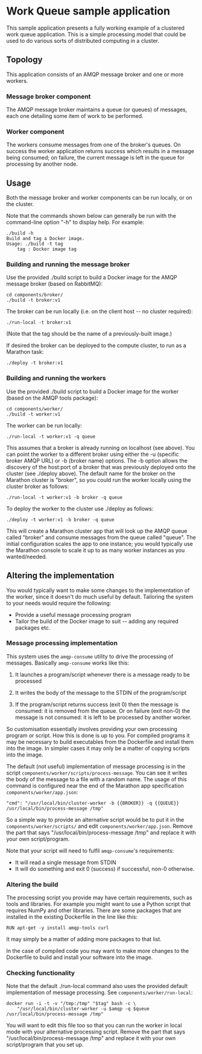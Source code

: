 # Work Queue sample application #

This sample application presents a fully working example of a clustered work
queue application.  This is a simple processing model that could be used to do
various sorts of distributed computing in a cluster.


## Topology ##

This application consists of an AMQP message broker and one or more workers.


### Message broker component ###

The AMQP message broker maintains a queue (or queues) of messages, each one
detailing some item of work to be performed.


### Worker component ###

The workers consume messages from one of the broker's queues. On success the
worker application returns success which results in a message being consumed;
on failure, the current message is left in the queue for processing by another
node.


## Usage ##

Both the message broker and worker components can be run locally, or on the
cluster.

Note that the commands shown below can generally be run with the command-line
option "-h" to display help.  For example:

    ./build -h
    Build and tag a Docker image.
    Usage: ./build -t tag
        tag : Docker image tag


### Building and running the message broker ###

Use the provided ./build script to build a Docker image for the AMQP message
broker (based on RabbitMQ):

    cd components/broker/
    ./build -t broker:v1

The broker can be run locally (i.e. on the client host -- no cluster required):

    ./run-local -t broker:v1

(Note that the tag should be the name of a previously-built image.)

If desired the broker can be deployed to the compute cluster, to run as a
Marathon task:

    ./deploy -t broker:v1


### Building and running the workers ###

Use the provided ./build script to build a Docker image for the worker (based
on the AMQP tools package):

    cd components/worker/
    ./build -t worker:v1

The worker can be run locally:

    ./run-local -t worker:v1 -q queue

This assumes that a broker is already running on localhost (see above).  You
can point the worker to a different broker using either the -u (specific broker
AMQP URL) or -b (broker name) options.  The -b option allows the discovery of
the host:port of a broker that was previously deployed onto the cluster (see
./deploy above).  The default name for the broker on the Marathon cluster is
"broker", so you could run the worker locally using the cluster broker as
follows:

    ./run-local -t worker:v1 -b broker -q queue

To deploy the worker to the cluster use ./deploy as follows:

    ./deploy -t worker:v1 -b broker -q queue

This will create a Marathon cluster app that will look up the AMQP queue called
"broker" and consume messages from the queue called "queue".  The initial
configuration scales the app to one instance; you would typically use the
Marathon console to scale it up to as many worker instances as you
wanted/needed.


## Altering the implementation ##

You would typically want to make some changes to the implementation of the
worker, since it doesn't do much useful by default.  Tailoring the system to
your needs would require the following:

* Provide a useful message processing program
* Tailor the build of the Docker image to suit -- adding any required packages etc.


### Message processing implementation ###

This system uses the `amqp-consume` utility to drive the processing of
messages.  Basically `amqp-consume` works like this:

1. It launches a program/script whenever there is a message ready to be processed

2. It writes the body of the message to the STDIN of the program/script

3. If the program/script returns success (exit 0) then the message is consumed:
it is removed from the queue.  Or on failure (exit non-0) the message is not
consumed: it is left to be processed by another worker.

So customisation essentially involves providing your own processing program or
script.  How this is done is up to you.  For compiled programs it may be
necessary to build executables from the Dockerfile and install them into the
image.  In simpler cases it may only be a matter of copying scripts into the
image.

The default (not useful) implementation of message processing is in the script
`components/worker/scripts/process-message`.  You can see it writes the body of
the message to a file with a random name.  The usage of this command is
configured near the end of the Marathon app specification
`components/worker/app.json`:

    "cmd": "/usr/local/bin/cluster-worker -b {{BROKER}} -q {{QUEUE}} /usr/local/bin/process-message /tmp"

So a simple way to provide an alternative script would be to put it in the
`components/worker/scripts/` and edit `components/worker/app.json`.  Remove the
part that says "/usr/local/bin/process-message /tmp" and replace it with your
own script/program.

Note that your script will need to fulfil `amqp-consume`'s requirements:

* It will read a single message from STDIN
* It will do something and exit 0 (success) if successful, non-0 otherwise.


### Altering the build ###

The processing script you provide may have certain requirements, such as tools
and libraries.  For example you might want to use a Python script that requires
NumPy and other libraries.  There are some packages that are installed in the
existing Dockerfile in the line like this:

    RUN apt-get -y install amqp-tools curl

It may simply be a matter of adding more packages to that list.

In the case of compiled code you may want to make more changes to the
Dockerfile to build and install your software into the image.


### Checking functionality ###

Note that the default ./run-local command also uses the provided default
implementation of message processing.  See `components/worker/run-local`:

    docker run -i -t -v "/tmp:/tmp" "$tag" bash -c \
        "/usr/local/bin/cluster-worker -u $amqp -q $queue /usr/local/bin/process-message /tmp"

You will want to edit this file too so that you can run the worker in local
mode with your alternative processing script.  Remove the part that says
"/usr/local/bin/process-message /tmp" and replace it with your own
script/program that you set up.

